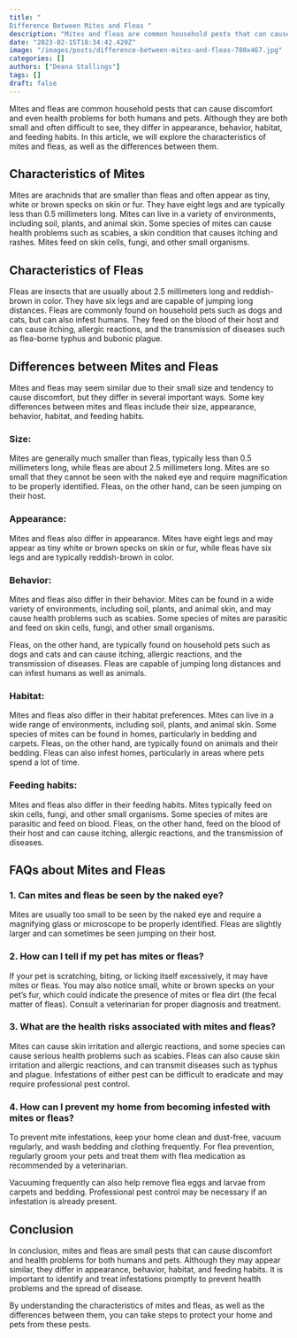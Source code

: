 ```yaml
---
title: "
Difference Between Mites and Fleas "
description: "Mites and fleas are common household pests that can cause discomfort and even health problems for both humans and pets. Although they are both small a"
date: "2023-02-15T18:34:42.420Z"
image: "/images/posts/difference-between-mites-and-fleas-780x467.jpg"
categories: []
authors: ["Deana Stallings"]
tags: []
draft: false
---
```


Mites and fleas are common household pests that can cause discomfort and even health problems for both humans and pets. Although they are both small and often difficult to see, they differ in appearance, behavior, habitat, and feeding habits. In this article, we will explore the characteristics of mites and fleas, as well as the differences between them.

## Characteristics of Mites

Mites are arachnids that are smaller than fleas and often appear as tiny, white or brown specks on skin or fur. They have eight legs and are typically less than 0.5 millimeters long. Mites can live in a variety of environments, including soil, plants, and animal skin. Some species of mites can cause health problems such as scabies, a skin condition that causes itching and rashes. Mites feed on skin cells, fungi, and other small organisms.

## Characteristics of Fleas

Fleas are insects that are usually about 2.5 millimeters long and reddish-brown in color. They have six legs and are capable of jumping long distances. Fleas are commonly found on household pets such as dogs and cats, but can also infest humans. They feed on the blood of their host and can cause itching, allergic reactions, and the transmission of diseases such as flea-borne typhus and bubonic plague.

## Differences between Mites and Fleas

Mites and fleas may seem similar due to their small size and tendency to cause discomfort, but they differ in several important ways. Some key differences between mites and fleas include their size, appearance, behavior, habitat, and feeding habits.

### Size:

Mites are generally much smaller than fleas, typically less than 0.5 millimeters long, while fleas are about 2.5 millimeters long. Mites are so small that they cannot be seen with the naked eye and require magnification to be properly identified. Fleas, on the other hand, can be seen jumping on their host.

### Appearance:

Mites and fleas also differ in appearance. Mites have eight legs and may appear as tiny white or brown specks on skin or fur, while fleas have six legs and are typically reddish-brown in color.

### Behavior:

Mites and fleas also differ in their behavior. Mites can be found in a wide variety of environments, including soil, plants, and animal skin, and may cause health problems such as scabies. Some species of mites are parasitic and feed on skin cells, fungi, and other small organisms.

Fleas, on the other hand, are typically found on household pets such as dogs and cats and can cause itching, allergic reactions, and the transmission of diseases. Fleas are capable of jumping long distances and can infest humans as well as animals.

### Habitat:

Mites and fleas also differ in their habitat preferences. Mites can live in a wide range of environments, including soil, plants, and animal skin. Some species of mites can be found in homes, particularly in bedding and carpets. Fleas, on the other hand, are typically found on animals and their bedding. Fleas can also infest homes, particularly in areas where pets spend a lot of time.

### Feeding habits:

Mites and fleas also differ in their feeding habits. Mites typically feed on skin cells, fungi, and other small organisms. Some species of mites are parasitic and feed on blood. Fleas, on the other hand, feed on the blood of their host and can cause itching, allergic reactions, and the transmission of diseases.

## FAQs about Mites and Fleas

### 1\. Can mites and fleas be seen by the naked eye?

Mites are usually too small to be seen by the naked eye and require a magnifying glass or microscope to be properly identified. Fleas are slightly larger and can sometimes be seen jumping on their host.

### 2\. How can I tell if my pet has mites or fleas?

If your pet is scratching, biting, or licking itself excessively, it may have mites or fleas. You may also notice small, white or brown specks on your pet’s fur, which could indicate the presence of mites or flea dirt (the fecal matter of fleas). Consult a veterinarian for proper diagnosis and treatment.

### 3\. What are the health risks associated with mites and fleas?

Mites can cause skin irritation and allergic reactions, and some species can cause serious health problems such as scabies. Fleas can also cause skin irritation and allergic reactions, and can transmit diseases such as typhus and plague. Infestations of either pest can be difficult to eradicate and may require professional pest control.

### 4\. How can I prevent my home from becoming infested with mites or fleas?

To prevent mite infestations, keep your home clean and dust-free, vacuum regularly, and wash bedding and clothing frequently. For flea prevention, regularly groom your pets and treat them with flea medication as recommended by a veterinarian.

Vacuuming frequently can also help remove flea eggs and larvae from carpets and bedding. Professional pest control may be necessary if an infestation is already present.

## Conclusion

In conclusion, mites and fleas are small pests that can cause discomfort and health problems for both humans and pets. Although they may appear similar, they differ in appearance, behavior, habitat, and feeding habits. It is important to identify and treat infestations promptly to prevent health problems and the spread of disease.

By understanding the characteristics of mites and fleas, as well as the differences between them, you can take steps to protect your home and pets from these pests.